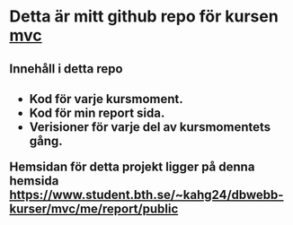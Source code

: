 <h1>Detta är mitt github repo för kursen <a href="https://dbwebb.se/kurser/mvc-v2">mvc</a></h1>

<h2>Innehåll i detta repo<h2>

<ul>
    <li>Kod för varje kursmoment.</li>
    <li>Kod för min report sida.</li>
    <li>Verisioner för varje del av kursmomentets gång.</li>
</ul>

<p>Hemsidan för detta projekt ligger på denna hemsida <a href="https://www.student.bth.se/~kahg24/dbwebb-kurser/mvc/me/report/public/">https://www.student.bth.se/~kahg24/dbwebb-kurser/mvc/me/report/public</a>
